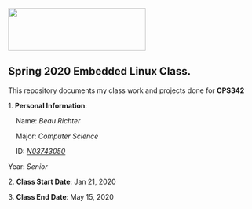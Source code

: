<img src="https://www.newpaltz.edu/media/identity/logos/newpaltzlogo.jpg" width="280" height="87">


**Spring 2020 Embedded Linux Class.**
---------------------------------------------------------------------------

This repository documents my class work and projects done for **CPS342**
	
   1\. **Personal Information**:
	   
&nbsp; &nbsp; Name: *Beau Richter*

&nbsp;&nbsp;&nbsp;&nbsp;Major: *Computer Science*
	
&nbsp;&nbsp;&nbsp;&nbsp;ID: [*N03743050*](https://github/RichterBeau/EL2020)
	
Year: *Senior*
	
   2\. **Class Start Date**: Jan 21, 2020 
	
   3\. **Class End Date**: May 15, 2020
